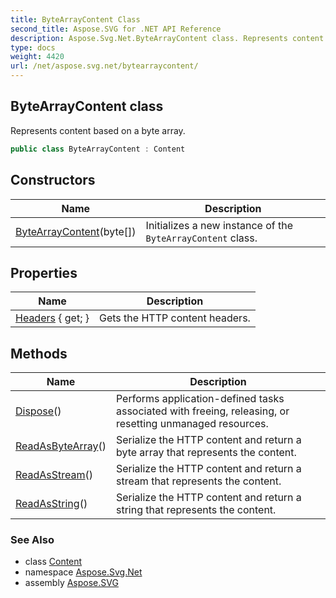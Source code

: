 ```yaml
---
title: ByteArrayContent Class
second_title: Aspose.SVG for .NET API Reference
description: Aspose.Svg.Net.ByteArrayContent class. Represents content based on a byte array
type: docs
weight: 4420
url: /net/aspose.svg.net/bytearraycontent/
---
```

## ByteArrayContent class

Represents content based on a byte array.

```csharp
public class ByteArrayContent : Content
```

## Constructors

| Name | Description |
| --- | --- |
| [ByteArrayContent](bytearraycontent/)(byte[]) | Initializes a new instance of the `ByteArrayContent` class. |

## Properties

| Name | Description |
| --- | --- |
| [Headers](../../aspose.svg.net/content/headers/) { get; } | Gets the HTTP content headers. |

## Methods

| Name | Description |
| --- | --- |
| [Dispose](../../aspose.svg.net/content/dispose/)() | Performs application-defined tasks associated with freeing, releasing, or resetting unmanaged resources. |
| [ReadAsByteArray](../../aspose.svg.net/content/readasbytearray/)() | Serialize the HTTP content and return a byte array that represents the content. |
| [ReadAsStream](../../aspose.svg.net/content/readasstream/)() | Serialize the HTTP content and return a stream that represents the content. |
| [ReadAsString](../../aspose.svg.net/content/readasstring/)() | Serialize the HTTP content and return a string that represents the content. |

### See Also

* class [Content](../content/)
* namespace [Aspose.Svg.Net](../../aspose.svg.net/)
* assembly [Aspose.SVG](../../)
